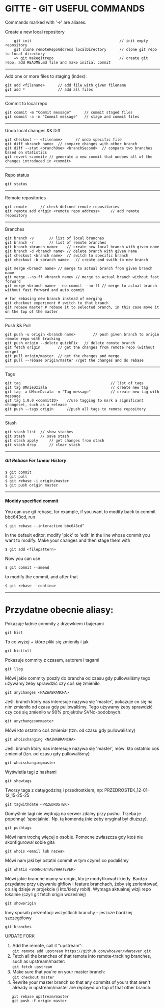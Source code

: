 # GITTE - GIT USEFUL COMMANDS

Commands marked with '=>' are aliases.

Create a new local repository
```
	git init                                        // init empty repository
	git clone remoteRepoAddress localDirectory      // clone git repo to local directory
	=> git makegitrepo                              // create git repo, add README.md file and make initial commit
```
------------------

Add one or more files to staging (index):

	git add <filename>		// add file with given filename
	git add *				// add all files 	

-------------------
Commit to local repo

	git commit -m "Commit message"		// commit staged files
	git commit -a -m "Commit message"	// stage and commit files

-------------------
Undo local changes && Diff

	git checkout -- <filename> 		// undo specific file
	git diff <branch name>	// compare changes with other branch
	git diff --stat <branchOne> <branchSecond>	// compare two branches based on statistics
	git revert <commit> // generate a new commit that undoes all of the changes introduced in <commit>

-------------------
Repo status

	git status

-------------------
Remote repositories

	git remote 		// check defined remote repositories
	git remote add origin <remote repo address> 	// add remote repository

-------------------
Branches

	git branch -v 		// list of local branches
	git branch -r		// list of remote branches
	git branch <branch name>	// create new local branch with given name
	git branch -d <branch name>	// delete branch with given name
	git checkout <branch name> 	// switch to specific branch
	git checkout -b <branch name>	// create and swith to new branch

	git merge <branch name>	// merge to actual branch from given branch name
	git merge --no-ff <branch name>	// merge to actual branch without fast forward
	git merge <branch name> --no-commit --no-ff // merge to actual branch without fast forward and auto commit

	# for rebasing new branch instead of merging
	git checkout experiment # switch to that branch
	git rebase master # rebase it to selected branch, in this case move it on the top of the master

-------------------
Push && Pull

	git push -u origin <branch name>		// push given branch to origin remote repo with tracking
	git push origin --delete quickFix	// delete remote branch
	git fetch origin		// get the changes from remote repo (without merge)
	git pull origin/master	// get the changes and merge
	git pull --rebase origin/master //get the changes and do rebase

-------------------
Tags

	git tag											// list of tags
	git tag UMnieDziala								// create new tag
	git tag -a UMnieDziala -m "Tag message" 		// create new tag with message
	git tag 1.0.0 <commitID>	//use tagging to mark a significant changeset, such as a release
	git push --tags origin 		//push all tags to remote repository

-------------------
Stash

	git stash list 	// show stashes
	git stash 		// save stash
	git stash apply		// get changes from stash
	git stash drop		// clear stash

-------------------
##### Git Rebase For Linear History

	$ git commit
	$ git pull
	$ git rebase -i origin/master
	$ git push origin master

--------------------------
#### Modidy specified commit

You can use git rebase, for example, if you want to modify back to commit bbc643cd, run

	$ git rebase --interactive bbc643cd^

In the default editor, modify 'pick' to 'edit' in the line whose commit you want to modify. Make your changes and then stage them with

	$ git add <filepattern>

Now you can use

	$ git commit --amend

to modify the commit, and after that

	$ git rebase --continue

--------------------------

# Przydatne obecnie aliasy:

Pokazuje ładnie commity z drzewkiem i bajerami

    git hist

To co wyżej + które pliki się zmieniły i jak

    git histfull

Pokazuje commity z czasem, autorem i tagami

    git llog

Mówi jakie commity poszły do brancha od czasu gdy pullowaliśmy tego używamy żeby sprawdzić czy coś się zmieniło

    git anychanges <NAZWABRANCHA>

Jeśli branch który nas interesuje nazywa się 'master', pokazuje co się na nim zmieniło od czasu gdy pullowaliśmy. Tego używamy żeby sprawdzić czy coś się zmieniło w 90% projektów SVNo-podobnych.

    git anychangesonmaster

Mówi kto ostatnio coś zmieniał (tzn. od czasu gdy pullowaliśmy)

    git whoischanging <NAZWABRANCHA>

Jeśli branch który nas interesuje nazywa się 'master', mówi kto ostatnio coś zmieniał (tzn. od czasu gdy pullowaliśmy)

    git whoischangingmaster

Wyświetla tagi z hashami

    git showtags

Tworzy taga z datą/godziną i przedrostkiem, np: PRZEDROSTEK_12-01-12_15-25-25

    git tagwithdate <PRZEDROSTEK>

Domyślnie tagi nie wędrują na serwer zdalny przy pushu. Trzeba je popchnąć 'specjalnie'. Np. tą komendą (nie żeby oryginał był dłuższy).

    git pushtags

Mówi nam trochę więcej o osobie. Pomocne zwłaszcza gdy ktoś nie skonfigurował sobie gita

    git whois <email lub nazwa>

Mówi nam jaki był ostatni commit w tym czymś co podaliśmy

    git whatis <BRANCH/TAG/WHATEVER>

Mówi jakie branche mamy w origin, kto je modyfikował i kiedy. Bardzo przydatne przy używaniu gitflow i feature branchach, żeby się zorientować, co się dzieje w projekcie (i kto/kiedy robił). Wymaga aktualnej wizji repo lokalnie (czyli git fetch origin wcześniej)   

    git showorigin

Inny sposób prezentacji wszystkich branchy - jeszcze bardziej szczegółowy

    git branches

UPDATE FORK

1. Add the remote, call it "upstream":  
```git remote add upstream https://github.com/whoever/whatever.git```
2. Fetch all the branches of that remote into remote-tracking branches, such as upstream/master:   
```git fetch upstream```
3. Make sure that you're on your master branch:   
```git checkout master```
4. Rewrite your master branch so that any commits of yours that aren't already in upstream/master are replayed on top of that other branch:   
```
   git rebase upstream/master 
   git push -f origin master
```
